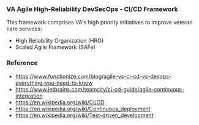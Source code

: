 ### VA Agile High-Reliability DevSecOps - CI/CD Framework

This framework comprises VA's high priority initiatives to improve veteran care services:
* High Reliability Organization (HRO)
* Scaled Agile Framework (SAFe)


### Reference
* https://www.functionize.com/blog/agile-vs-ci-cd-vs-devops-everything-you-need-to-know
* https://www.jetbrains.com/teamcity/ci-cd-guide/agile-continuous-integration
* https://en.wikipedia.org/wiki/CI/CD
* https://en.wikipedia.org/wiki/Continuous_deployment
* https://en.wikipedia.org/wiki/Test-driven_development

